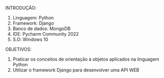 INTRODUÇÃO:
 1. Linguagem: Python
 2. Framework: Django
 3. Banco de dados: MongoDB
 4. IDE: Pycharm Community 2022
 5. S.O: Windows 10
 
OBJETIVOS:
 1. Praticar os conceitos de orientação à objetos aplicados na linguagem Python
 2. Utilizar o framework Django para desenvolver uma API WEB

